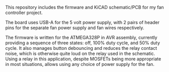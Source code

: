 This repository includes the firmware and KiCAD schematic/PCB for my fan controller project.

The board uses USB-A for the 5 volt power supply, with 2 pairs of header pins for the separate fan power supply and fan wires respectively.

The firmware is written for the ATMEGA328P in AVR assembly, currently providing a sequence of three states: off, 100% duty cycle, and 50% duty cycle. It also manages button debouncing and reduces the relay contact noise, which is otherwise quite loud on the relay used in the schematic. Using a relay in this application, despite MOSFETs being more appropriate in most situations, allows using any choice of power supply for the fan.
